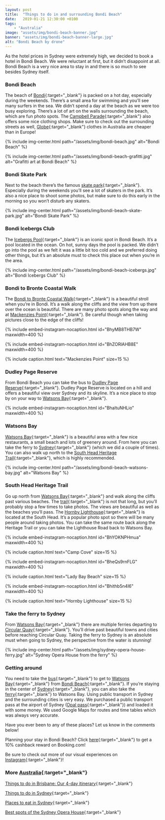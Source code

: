 ```yaml
---
layout: post
title:  "Things to do in and surrounding Bondi Beach"
date:   2019-01-21 12:30:00 +0100
tags:
    - "Australia"
image: "assets/img/bondi-beach-banner.jpg"
banner: "assets/img/bondi-beach-banner-large.jpg"
alt: "Bondi Beach by drone"
---
```


As the hotel prices in Sydney were extremely high, we decided to book a hotel in Bondi Beach. We were reluctant at first, but it didn’t disappoint at all. Bondi Beach is a very nice area to stay in and there is so much to see besides Sydney itself. 

### Bondi Beach

The beach of [Bondi][bondi beach]{:target="_blank"} is packed on a hot day, especially during the weekends. There’s a small area for swimming and you’ll see many surfers in the sea. We didn’t spend a day at the beach as we were too busy exploring. There’s a lot of art on the walls surrounding the beach, which are fun photo spots.  The [Campbell Parade][campbell parade]{:target="_blank"} also offers some nice clothing shops. Make sure to check out the surrounding streets as well, [Globe][globe store]{:target="_blank"} clothes in Australia are cheaper than in Europe! 

{% include img-center.html path="/assets/img/bondi-beach.jpg" alt="Bondi Beach" %}

{% include img-center.html path="/assets/img/bondi-beach-grafitti.jpg" alt="Grafitti art at Bondi Beach" %}

### Bondi Skate Park

Next to the beach there’s the famous [skate park][skate park]{:target="_blank"}. Especially during the weekends you’ll see a lot of skaters in the park. It’s also a nice place to shoot some photos, but make sure to do this early in the morning so you won’t disturb any skaters. 

{% include img-center.html path="/assets/img/bondi-beach-skate-park.jpg" alt="Bondi Skate Park" %}

### Bondi Icebergs Club

The [Icebergs Pool][icebergs pool]{:target="_blank"} is an iconic spot in Bondi Beach. It’s a pool located in the ocean. On hot, sunny days the pool is packed. We didn’t go into the pool as we felt it was a little bit too cold and we preferred doing other things, but it’s an absolute must to check this place out when you’re in the area. 

{% include img-center.html path="/assets/img/bondi-beach-icebergs.jpg" alt="Bondi Icebergs Club" %}

### Bondi to Bronte Coastal Walk

The [Bondi to Bronte Coastal Walk][bondi to bronte]{:target="_blank"} is a beautiful stroll when you’re in Bondi. It’s a walk along the cliffs and the view from up there over the ocean is beautiful. There are many photo spots along the way and at [Mackenzies Point][mackenzies point]{:target="_blank"}. Be careful though when taking pictures close to the edge of the cliffs! 

{% include embed-instagram-nocaption.html id="BhyMB8THB7W" maxwidth=400 %}

{% include embed-instagram-nocaption.html id="BhZORlAHB8E" maxwidth=400 %}

{% include caption.html text="Mackenzies Point" size=15 %}

### Dudley Page Reserve

From Bondi Beach you can take the bus to [Dudley Page Reserve][dudley page reserve]{:target="_blank"}. Dudley Page Reserve is located on a hill and offers a beautiful view over Sydney and its skyline. It’s a nice place to stop by on your way to [Watsons Bay][watsons bay]{:target="_blank"}.

{% include embed-instagram-nocaption.html id="BhaltuNHLio" maxwidth=400 %}

### Watsons Bay

[Watsons Bay][watsons bay]{:target="_blank"} is a beautiful area with a few nice restaurants, a small beach and lots of greenery around. From here you can take the ferry to [Sydney][sydney]{:target="_blank"} (which we did a couple of times). You can also walk up north to the [South Head Heritage Trail][south head heritage trail]{:target="_blank"}, which is highly recommended. 

{% include img-center.html path="/assets/img/bondi-beach-watsons-bay.jpg" alt="Watsons Bay" %}

### South Head Heritage Trail

Go up north from [Watsons Bay][watsons bay]{:target="_blank"} and walk along the cliffs past various beaches. The [trail][south head heritage trail]{:target="_blank"} is not that long, but you’ll probably stop a few times to take photos. The views are beautiful as well as the beaches you’ll pass. The [Hornby Lighthouse][hornby lighthouse]{:target="_blank"} is located at the South Head. It’s a popular photo spot so there will be many people around taking photos. You can take the same route back along the Heritage Trail or you can take the Lighthouse Road back to Watsons Bay.

{% include embed-instagram-nocaption.html id="BhYOKNPHmua" maxwidth=400 %}

{% include caption.html text="Camp Cove" size=15 %}

{% include embed-instagram-nocaption.html id="BheQs9rnFLG" maxwidth=400 %}

{% include caption.html text="Lady Bay Beach" size=15 %}

{% include embed-instagram-nocaption.html id="Bhithb5n4I6" maxwidth=400 %}

{% include caption.html text="Hornby Lighthouse" size=15 %}


### Take the ferry to Sydney

From [Watsons Bay][watsons bay]{:target="_blank"} there are multiple ferries departing to [Circular Quay][circular quay]{:target="_blank"}. You’ll drive past beautiful towns and cities before reaching Circular Quay. Taking the ferry to Sydney is an absolute must when going to Sydney, the perspective from the water is stunning!

{% include img-center.html path="/assets/img/sydney-opera-house-ferry.jpg" alt="Sydney Opera House from the ferry" %}

### Getting around

You need to take the [bus][bus]{:target="_blank"} to get to [Watsons Bay][watsons bay]{:target="_blank"} from [Bondi Beach][bondi beach]{:target="_blank"}. If you’re staying in the center of [Sydney][sydney]{:target="_blank"}, you can also take the [ferry][ferry]{:target="_blank"} to Watsons Bay. Using public transport in Sydney and the surrounding cities is very easy. We purchased a public transport pass at the airport of Sydney ([Opal pass][opal pass]{:target="_blank"}) and loaded it with some money. We used Google Maps for routes and time tables which was always very accurate. 

Have you ever been to any of these places? Let us know in the comments below!

Planning your stay in Bondi Beach? Click [here][booking.com]{:target="_blank"} to get a 10% cashback reward on Booking.com! 

Be sure to check out more of our visual experiences on [Instagram][instagram]{:target="_blank"}!

### More [Australia][australia]{:target="_blank"}

[Things to do in Brisbane: Our 4-day itinerary][brisbane itinerary]{:target="_blank"}

[Things to do in Sydney][sydney itinerary]{:target="_blank"}

[Places to eat in Sydney][sydney eat]{:target="_blank"}

[Best spots of the Sydney Opera House][photo spots opera house]{:target="_blank"}

[instagram]: https://instagram.com/kipamojo 
[booking.com]: https://www.booking.com/s/35_6/joshsn24

[australia]: https://kipamojo.world/tags.html#australia
[brisbane itinerary]: https://kipamojo.world/2018/11/05/Things-to-do-in-Brisbane-Our-4-days-itinerary.html 
[sydney itinerary]: https://kipamojo.world/2018/11/18/Things-to-do-in-Sydney.html
[sydney eat]: https://kipamojo.world/2018/11/26/Places-to-eat-in-Sydney.html
[photo spots opera house]: https://kipamojo.world/2019/01/15/Best-photo-spots-of-the-Sydney-Opera-House.html

[bondi beach]: https://goo.gl/maps/Be6SmYMdNMB2
[campbell parade]: https://goo.gl/maps/FdVD2QfQzh22
[globe store]: https://goo.gl/maps/EZ51Vi4e7422
[skate park]: https://goo.gl/maps/uPauA9ci9ML2
[icebergs pool]: https://goo.gl/maps/KcXahwBzUvt
[bondi to bronte]: https://goo.gl/maps/cCKZpNcMKtm
[mackenzies point]: https://goo.gl/maps/3ZGB3PU2KDJ2
[dudley page reserve]: https://goo.gl/maps/CyGZnTCcdSB2
[watsons bay]: https://goo.gl/maps/mTeMZnaxkfM2
[sydney]: https://goo.gl/maps/dGZ6Wpfveds
[south head heritage trail]: https://goo.gl/maps/cbB87ftgwuN2
[hornby lighthouse]: https://goo.gl/maps/AqnXTHm9yoC2
[circular quay]: https://goo.gl/maps/7Nz2sbZMuLv
[bus]: https://goo.gl/maps/sYWLrdoFB692
[ferry]: https://goo.gl/maps/3tXiCWNjBXz
[opal pass]: https://transportnsw.info/tickets-opal/opal/opal-for-visitors
